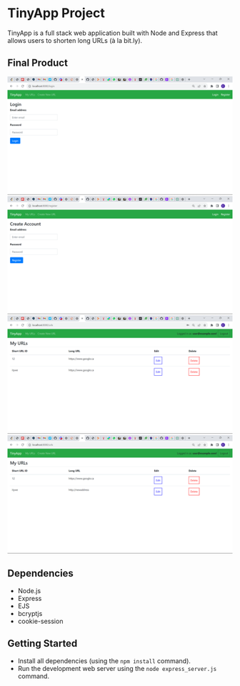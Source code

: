 # TinyApp Project

TinyApp is a full stack web application built with Node and Express that allows users to shorten long URLs (à la bit.ly).

## Final Product

!["Screenshot of login page"](https://github.com/EkaterinaEg/tinyapp/blob/master/docs/LoginPage.png)
!["Screenshot of register page"](https://github.com/EkaterinaEg/tinyapp/blob/master/docs/Register.png)
!["Screenshot of Urls page"](https://github.com/EkaterinaEg/tinyapp/blob/master/docs/URLSPage.png)
!["Screenshot of Urls page EDIT"](https://github.com/EkaterinaEg/tinyapp/blob/master/docs/URLS_EDIT.png)

## Dependencies

- Node.js
- Express
- EJS
- bcryptjs
- cookie-session

## Getting Started

- Install all dependencies (using the `npm install` command).
- Run the development web server using the `node express_server.js` command.



